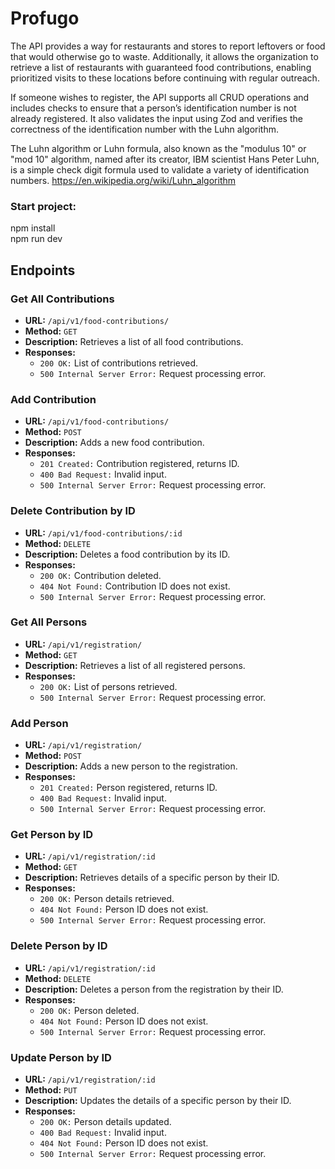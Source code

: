 # Profugo

The API provides a way for restaurants and stores to report leftovers or food that would otherwise go to waste. Additionally, it allows the organization to retrieve a list of restaurants with guaranteed food contributions, enabling prioritized visits to these locations before continuing with regular outreach.

If someone wishes to register, the API supports all CRUD operations and includes checks to ensure that a person’s identification number is not already registered. It also validates the input using Zod and verifies the correctness of the identification number with the Luhn algorithm.

The Luhn algorithm or Luhn formula, also known as the "modulus 10" or "mod 10" algorithm, named after its creator, IBM scientist Hans Peter Luhn, is a simple check digit formula used to validate a variety of identification numbers.
https://en.wikipedia.org/wiki/Luhn_algorithm

### Start project:
npm install<br>
npm run dev

## Endpoints

### Get All Contributions
- **URL:** `/api/v1/food-contributions/`
- **Method:** `GET`
- **Description:** Retrieves a list of all food contributions.
- **Responses:**
  - `200 OK:` List of contributions retrieved.
  - `500 Internal Server Error:` Request processing error.

### Add Contribution
- **URL:** `/api/v1/food-contributions/`
- **Method:** `POST`
- **Description:** Adds a new food contribution.
- **Responses:**
  - `201 Created:` Contribution registered, returns ID.
  - `400 Bad Request:` Invalid input.
  - `500 Internal Server Error:` Request processing error.

### Delete Contribution by ID
- **URL:** `/api/v1/food-contributions/:id`
- **Method:** `DELETE`
- **Description:** Deletes a food contribution by its ID.
- **Responses:**
  - `200 OK:` Contribution deleted.
  - `404 Not Found:` Contribution ID does not exist.
  - `500 Internal Server Error:` Request processing error.

### Get All Persons
- **URL:** `/api/v1/registration/`
- **Method:** `GET`
- **Description:** Retrieves a list of all registered persons.
- **Responses:**
  - `200 OK:` List of persons retrieved.
  - `500 Internal Server Error:` Request processing error.

### Add Person
- **URL:** `/api/v1/registration/`
- **Method:** `POST`
- **Description:** Adds a new person to the registration.
- **Responses:**
  - `201 Created:` Person registered, returns ID.
  - `400 Bad Request:` Invalid input.
  - `500 Internal Server Error:` Request processing error.

### Get Person by ID
- **URL:** `/api/v1/registration/:id`
- **Method:** `GET`
- **Description:** Retrieves details of a specific person by their ID.
- **Responses:**
  - `200 OK:` Person details retrieved.
  - `404 Not Found:` Person ID does not exist.
  - `500 Internal Server Error:` Request processing error.

### Delete Person by ID
- **URL:** `/api/v1/registration/:id`
- **Method:** `DELETE`
- **Description:** Deletes a person from the registration by their ID.
- **Responses:**
  - `200 OK:` Person deleted.
  - `404 Not Found:` Person ID does not exist.
  - `500 Internal Server Error:` Request processing error.

### Update Person by ID
- **URL:** `/api/v1/registration/:id`
- **Method:** `PUT`
- **Description:** Updates the details of a specific person by their ID.
- **Responses:**
  - `200 OK:` Person details updated.
  - `400 Bad Request:` Invalid input.
  - `404 Not Found:` Person ID does not exist.
  - `500 Internal Server Error:` Request processing error.


